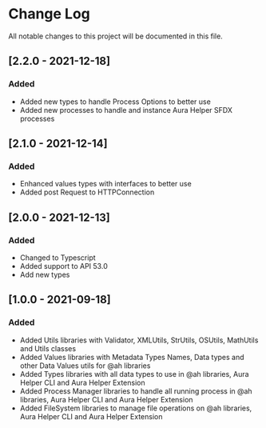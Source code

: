 # Change Log
All notable changes to this project will be documented in this file.

## [2.2.0 - 2021-12-18]
### Added
- Added new types to handle Process Options to better use
- Added new processes to handle and instance Aura Helper SFDX processes

## [2.1.0 - 2021-12-14]
### Added
- Enhanced values types with interfaces to better use
- Added post Request to HTTPConnection

## [2.0.0 - 2021-12-13]
### Added
- Changed to Typescript
- Added support to API 53.0
- Add new types 

## [1.0.0 - 2021-09-18]
### Added
- Added Utils libraries with Validator, XMLUtils, StrUtils, OSUtils, MathUtils and Utils classes
- Added Values libraries with Metadata Types Names, Data types and other Data Values utils for @ah libraries
- Added Types libraries with all data types to use in @ah libraries, Aura Helper CLI and Aura Helper Extension
- Added Process Manager libraries to handle all running process in @ah libraries, Aura Helper CLI and Aura Helper Extension
- Added FileSystem libraries to manage file operations on @ah libraries, Aura Helper CLI and Aura Helper Extension